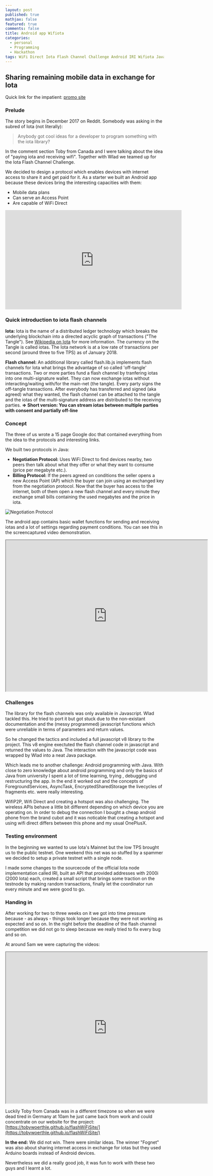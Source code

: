 ```yaml
---
layout: post
published: true
mathjax: false
featured: true
comments: false
title: Android app Wifiota
categories:
  - personal
  - Programming
  - Hackathon
tags: WiFi Direct Iota Flash Channel Challenge Android IRI Wifiota Java
---
```

## Sharing remaining mobile data in exchange for Iota

Quick link for the impatient: [promo site](https://tobywoerthle.github.io/flashWiFiSite/)

### Prelude

The story begins in December 2017 on Reddit. Somebody was asking in the subred of Iota (not literally):


> Anybody got cool ideas for a developer to program something with the iota library? 


In the comment section Toby from Canada and I were talking about the idea of "paying iota and receiving wifi". Together with Wlad we teamed up for the Iota Flash Channel Challenge.

We decided to design a protocol which enables devices with internet access to share it and get paid for it. As a starter we built an Android app because these devices bring the interesting capacities with them:

- Mobile data plans
- Can serve an Access Point
- Are capable of WiFi Direct


<div style="text-align: center">
<iframe width="560" height="315" src="https://www.youtube-nocookie.com/embed/Co46IZxoB4c?rel=0" frameborder="0" allow="autoplay; encrypted-media" allowfullscreen align="center"></iframe>
</div>



### Quick introduction to iota flash channels

**Iota:** Iota is the name of a distributed ledger technology which breaks the underlying blockchain into a directed acyclic graph of transactions ("The Tangle"). See [Wikipedia on Iota](https://de.wikipedia.org/wiki/IOTA_(Kryptow%C3%A4hrung)) for more information. The currency on the Tangle is called iotas.
The Iota network is at a low rate  of transactions per second (around three to five TPS) as of January 2018. 

**Flash channel:** An additional library called flash.lib.js implements flash channels for Iota what brings the advantage of so called 'off-tangle' transactions. Two or more parties fund a flash channel by tranfering iotas into one multi-signature wallet.
They can now exchange iotas without interacting/waiting with/for the main-net (the tangle). Every party signs the off-tangle transactions. After everybody has transferred and signed  (aka agreed) what they wanted, the flash channel can be attached to the tangle and the iotas of the multi-signature address are distributed to the receiving parties.
**=> Short version: You can stream iotas between multiple parties with consent and partially off-line**

### Concept

The three of us wrote a 15 page Google doc that contained everything from the idea to the protocols and interesting links.

We built two protocols in Java:
- **Negotiation Protocol:** Uses WiFi Direct to find devices nearby, two peers then talk about what they offer or what they want to consume (price per megabyte etc.).
- **Billing Protocol:** If the peers agreed on conditions the seller opens a new Access Point (AP) which the buyer can join using an exchanged key from the negotiation protocol. Now that the buyer has access to the internet, both of them open a new flash channel and every minute they exchange small bills containing the used megabytes and the price in iota.

![Negotiation Protocol]({{site.baseurl}}/images/NegotiationProtocol.jpg)


The android app contains basic wallet functions for sending and receiving iotas and a lot of settings regarding payment conditions. You can see this in the  screencaptured video demonstration.

 <div style="text-align: center">
<iframe src="https://drive.google.com/file/d/1_v6PnM9ebcAoLRQRAE-wvv9_S9NYyrJP/preview" width="640" height="480" align="center"></iframe>
</div>

### Challenges

The library for the flash channels was only available in Javascript. Wlad tackled this. He tried to port it but got stuck due to the non-existant documentation and the (messy programmed) javascript functions which were unreliable in terms of parameters and return values.

So he changed the tactics and included a full javascript v8 library to the project. This v8 engine exectuted the flash channel code in javascript and returned the values to Java. The interaction with the javascript code was wrapped by Wlad into a neat Java package.

Which leads me to another challenge: Android programming with Java. With close to zero knowledge about android programming and only the basics of Java from university I spent a lot of time learning, trying , debugging und restructuring the app.
In the end it  worked out and the concepts of ForegroundServices, AsyncTask, EncryptedSharedStorage the livecycles of fragments etc. were really interesting.

WifiP2P, Wifi Direct and creating a hotspot was also challenging. The wireless APIs behave a little bit different depending on which device you are operating on. In order to debug the connection I bought a cheap android phone from the brand cubot and it was noticable that creating a hotspot and using wifi direct differs between this phone and my usual OnePlusX.

### Testing environment

In the beginning we wanted to use Iota's Mainnet but the low TPS brought us to the public testnet. One weekend this net was so stuffed by a spammer we decided to setup a private testnet with a single node.

I made some changes to the sourcecode of the official Iota node implementation called IRI, built an API that provided addresses with 2000i (2000 Iota) each, created a small script that brings some traction on the testnode by making random transactions, finally let the coordinator run every minute and we were good to go.

### Handing in

After working for two to three weeks on it we got into time pressure because - as always - things took longer because they were not working as expected and so on.
In the night before the deadline of the flash channel competition we did not go to sleep because we really tried to fix every bug and so on. 

At around 5am we were capturing the videos:
 <div style="text-align: center">
<iframe src="https://drive.google.com/file/d/1PAC1FrRnyhdQTYpWPdqNc71wyH1UuoXt/preview" width="640" height="480" align="center"></iframe>
</div>

Luckily Toby from Canada was in a different timezone so when we were dead tired in Germany at 10am he just came back from work and could concentrate on our website for the project: [https://tobywoerthle.github.io/flashWiFiSite/](https://tobywoerthle.github.io/flashWiFiSite/)

**In the end:** We did not win. There were similar ideas. The winner "Fognet" was also about sharing internet access in exchange for iotas but they used Arduino boards instead of Android devices.

Nevertheless we did a really good job, it was fun to work with these two guys and I learnt a lot.
